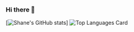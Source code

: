 ### Hi there 👋

<!--
**sjeremich23/sjeremich23** is a ✨ _special_ ✨ repository because its `README.md` (this file) appears on your GitHub profile.

Here are some ideas to get you started:

- 🔭 I’m currently working on ...
- 🌱 I’m currently learning ...
- 👯 I’m looking to collaborate on ...
- 🤔 I’m looking for help with ...
- 💬 Ask me about ...
- 📫 How to reach me: ...
- 😄 Pronouns: ...
- ⚡ Fun fact: ...
-->

[![Shane's GitHub stats](https://github-readme-stats.vercel.app/api?username=sjeremich23&show_icons=true&theme=dark)]
![Top Languages Card](https://github-readme-stats.vercel.app/api/top-langs/?username=sjeremich23&layout=compact&theme=dark)
